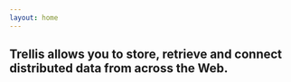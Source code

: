 ```yaml
---
layout: home
---
```


## Trellis allows you to store, retrieve and connect distributed data from across the Web.

<div class="trellis-social">
    <a href="https://github.com/trellis-ldp/trellis"><i title="Github" class="fab fa-github fa-3x"></i></a>
    <a href="download.html"><i title="Download" class="fas fa-download fa-3x"></i></a>
    <a href="https://twitter.com/trellisldp"><i title="Twitter" class="fab fa-twitter fa-3x"></i></a>
    <a href="https://groups.google.com/group/trellis-ldp"><i title="Mailing list" class="far fa-envelope fa-3x"></i></a>
</div>
